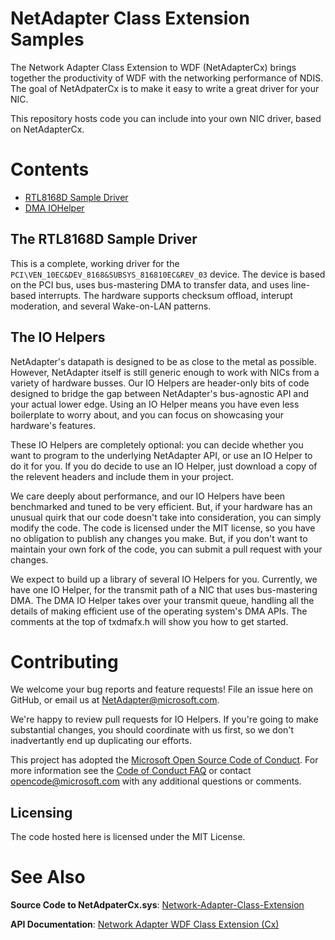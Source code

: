 
# NetAdapter Class Extension Samples

The Network Adapter Class Extension to WDF (NetAdapterCx) brings together the productivity of WDF with the networking performance of NDIS. The goal of NetAdpaterCx is to make it easy to write a great driver for your NIC.

This repository hosts code you can include into your own NIC driver, based on NetAdapterCx.

# Contents
- [RTL8168D Sample Driver](RtEthSample/README.md)
- [DMA IOHelper](IoHelpers/dma)

## The RTL8168D Sample Driver

This is a complete, working driver for the `PCI\VEN_10EC&DEV_8168&SUBSYS_816810EC&REV_03` device.
The device is based on the PCI bus, uses bus-mastering DMA to transfer data, and uses line-based interrupts.
The hardware supports checksum offload, interupt moderation, and several Wake-on-LAN patterns.

## The IO Helpers

NetAdapter's datapath is designed to be as close to the metal as possible.
However, NetAdapter itself is still generic enough to work with NICs from a variety of hardware busses.
Our IO Helpers are header-only bits of code designed to bridge the gap between NetAdapter's bus-agnostic API and your actual lower edge.
Using an IO Helper means you have even less boilerplate to worry about, and you can focus on showcasing your hardware's features.

These IO Helpers are completely optional: you can decide whether you want to program to the underlying NetAdapter API, or use an IO Helper to do it for you.
If you do decide to use an IO Helper, just download a copy of the relevent headers and include them in your project.

We care deeply about performance, and our IO Helpers have been benchmarked and tuned to be very efficient.
But, if your hardware has an unusual quirk that our code doesn't take into consideration, you can simply modify the code.
The code is licensed under the MIT license, so you have no obligation to publish any changes you make.
But, if you don't want to maintain your own fork of the code, you can submit a pull request with your changes.

We expect to build up a library of several IO Helpers for you.
Currently, we have one IO Helper, for the transmit path of a NIC that uses bus-mastering DMA.
The DMA IO Helper takes over your transmit queue, handling all the details of making efficient use of the operating system's DMA APIs.
The comments at the top of txdmafx.h will show you how to get started.

# Contributing

We welcome your bug reports and feature requests!
File an issue here on GitHub, or email us at NetAdapter@microsoft.com.

We're happy to review pull requests for IO Helpers.
If you're going to make substantial changes, you should coordinate with us first, so we don't inadvertantly end up duplicating our efforts.

This project has adopted the [Microsoft Open Source Code of Conduct](https://opensource.microsoft.com/codeofconduct/). For more information see the [Code of Conduct FAQ](https://opensource.microsoft.com/codeofconduct/faq/) or contact [opencode@microsoft.com](mailto:opencode@microsoft.com) with any additional questions or comments.

## Licensing
The code hosted here is licensed under the MIT License.

# See Also

**Source Code to NetAdpaterCx.sys**: [Network-Adapter-Class-Extension](https://github.com/Microsoft/Network-Adapter-Class-Extension)

**API Documentation**: [Network Adapter WDF Class Extension (Cx)](https://aka.ms/netadapter/doc)

